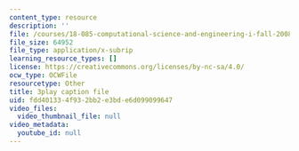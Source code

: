```yaml
---
content_type: resource
description: ''
file: /courses/18-085-computational-science-and-engineering-i-fall-2008/fdd401334f932bb2e3bde6d099099647_oZnCOIbesiA.srt
file_size: 64952
file_type: application/x-subrip
learning_resource_types: []
license: https://creativecommons.org/licenses/by-nc-sa/4.0/
ocw_type: OCWFile
resourcetype: Other
title: 3play caption file
uid: fdd40133-4f93-2bb2-e3bd-e6d099099647
video_files:
  video_thumbnail_file: null
video_metadata:
  youtube_id: null
---
```

